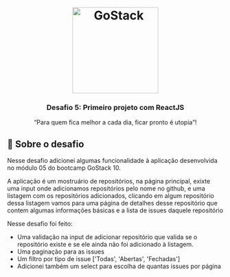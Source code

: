 <h1 align="center">
    <img alt="GoStack" src="https://rocketseat-cdn.s3-sa-east-1.amazonaws.com/bootcamp-header.png" width="200px" />
</h1>

<h3 align="center">
  Desafio 5: Primeiro projeto com ReactJS
</h3>

<p align="center">“Para quem fica melhor a cada dia, ficar pronto é utopia”!</blockquote>

## :rocket: Sobre o desafio

Nesse desafio adicionei algumas funcionalidade à aplicação desenvolvida no módulo 05 do bootcamp GoStack 10.

A aplicação é um mostruário de repositórios, na página principal, exixte uma input onde adicionamos repositórios pelo nome no github, e uma listagem com os repositórios adicionados, clicando em algum repositório dessa listagem vamos para uma página de detalhes desse repositório que contem algumas informações básicas e a lista de issues daquele repositório

Nesse desafio foi feito:
  - Uma validação na input de adicionar repositório que valida se o repositório existe e se ele ainda não foi adicionado à listagem. 
  - Uma paginação para as issues
  - Um filtro por tipo de issue ['Todas', 'Abertas', 'Fechadas']
  - Adicionei também um select para escolha de quantas issues por página

